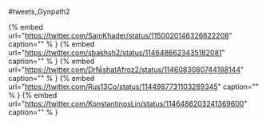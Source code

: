 #tweets_Gynpath2

{% embed url="https://twitter.com/SamKhader/status/1150020146326622208"  caption="" % }
{% embed url="https://twitter.com/sbakhsh2/status/1146486623435182081"  caption="" % }
{% embed url="https://twitter.com/DrNishatAfroz2/status/1146083080744198144"  caption="" % }
{% embed url="https://twitter.com/Rus13Co/status/1144987731103289345"  caption="" % }
{% embed url="https://twitter.com/KonstantinosLin/status/1146486203241369600"  caption="" % }
